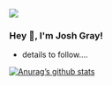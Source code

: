 [<img src="https://img.shields.io/badge/linkedin-%230077B5.svg?&style=for-the-badge&logo=linkedin&logoColor=white" />](https://www.linkedin.com/in/joshwgray)

### Hey 👋, I'm Josh Gray!

- details to follow....


[![Anurag’s github stats](https://github-readme-stats.vercel.app/api?username=joshwgray)](https://github.com/joshwgray)
